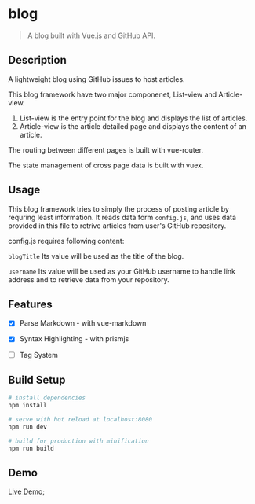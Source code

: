 # blog

> A blog built with Vue.js and GitHub API.

## Description
A lightweight blog using GitHub issues to host articles.

This blog framework have two major componenet, List-view and Article-view.

1. List-view is the entry point for the blog and displays the list of articles.
2. Article-view is the article detailed page and displays the content of an article.

The routing between different pages is built with vue-router.

The state management of cross page data is built with vuex.

## Usage
This blog framework tries to simply the process of posting article by requring least information.
It reads data form `config.js`, and uses data provided in this file to retrive articles from user's GitHub repository.

config.js requires following content:

`blogTitle`
Its value will be used as the title of the blog.

`username`
Its value will be used as your GitHub username to handle link address and to retrieve data from your repository.

## Features
- [x] Parse Markdown - with vue-markdown
- [x] Syntax Highlighting - with prismjs
- [ ] Tag System


## Build Setup

``` bash
# install dependencies
npm install

# serve with hot reload at localhost:8080
npm run dev

# build for production with minification
npm run build
```

## Demo
[Live Demo](http://tianhanl.github.io/blog);
